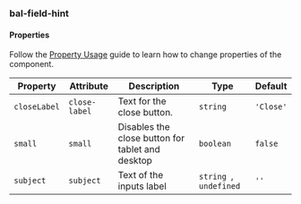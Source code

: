 ### bal-field-hint
 
#### Properties

Follow the [Property Usage](https://design.baloise.dev/?path=/docs/usage-property--page) guide to learn how to change properties of the component.

| Property     | Attribute     | Description                                      | Type                    | Default   |
| ------------ | ------------- | ------------------------------------------------ | ----------------------- | --------- |
| `closeLabel` | `close-label` | Text for the close button.                       | `string`                | `'Close'` |
| `small`      | `small`       | Disables the close button for tablet and desktop | `boolean`               | `false`   |
| `subject`    | `subject`     | Text of the inputs label                         | `string `, ` undefined` | `''`      |


 